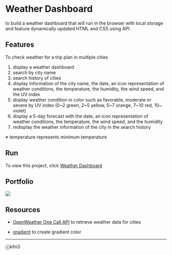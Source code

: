 # Weather Dashboard

 to build a weather dashboard that will run in the browser with local storage and feature dynamically updated HTML and CSS using API.
  
  
## Features

To check weather for a trip plan in multiple cities

1. display a weather dashboard
2. search by city name
3. search history of cities
4. display information of the city name, the date, an icon representation of weather conditions, the temperature, the humidity, the wind speed, and the UV index
5. display weather condition in color such as favorable, moderate or severe by UV index (0~2 green, 2~5 yellow, 5~7 orange, 7~10 red, 10~ violet)
6. display a 5-day forecast with the date, an icon representation of weather conditions, the temperature, the wind speed, and the humidity
7. redisplay the weather information of the city in the search history  
  
※ temperature represents minimum temperature
  
    
## Run

To view this project, click [Weather Dashboard](https://klhi3.github.io/weather-dashboard/)

  
  
## Portfolio

![](./assets/images/page.JPG)
  
  
## Resources 

- [OpenWeather One Call API](https://openweathermap.org/api/one-call-api) to retrieve weather data for cities

- [gradient](https://cssgradient.io/) to create gradient color 
  
  
- - -
ⓒklhi3
